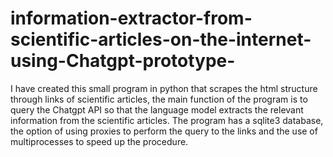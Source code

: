 # information-extractor-from-scientific-articles-on-the-internet-using-Chatgpt-prototype-
I have created this small program in python that scrapes the html structure through links of scientific articles, the main function of the program is to query the Chatgpt API so that the language model extracts the relevant information from the scientific articles. The program has a sqlite3 database, the option of using proxies to perform the query to the links and the use of multiprocesses to speed up the procedure.
